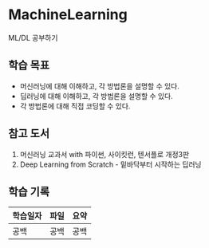 # MachineLearning
ML/DL 공부하기

## 학습 목표 
* 머신러닝에 대해 이해하고, 각 방법론을 설명할 수 있다. 
* 딥러닝에 대해 이해하고, 각 방법론을 설명할 수 있다. 
* 각 방법론에 대해 직접 코딩할 수 있다. 

## 참고 도서 
1. 머신러닝 교과서 with 파이썬, 사이킷런, 텐서플로 개정3판
2. Deep Learning from Scratch - 밑바닥부터 시작하는 딥러닝

## 학습 기록

|학습일자|파일|요약|
|-------|---|-----|
|공백 |공백 |공백|

